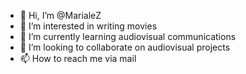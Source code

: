 - 👋 Hi, I’m @MarialeZ
- 👀 I’m interested in writing movies
- 🌱 I’m currently learning audiovisual communications 
- 💞️ I’m looking to collaborate on audiovisual projects
- 📫 How to reach me via mail 

<!---
MarialeZ/MarialeZ is a ✨ special ✨ repository because its `README.md` (this file) appears on your GitHub profile.
You can click the Preview link to take a look at your changes.
--->
